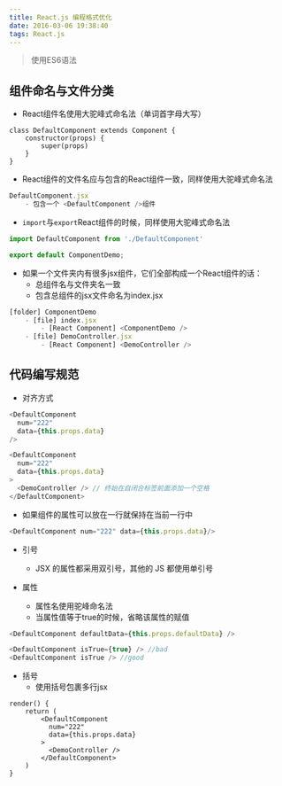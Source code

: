 ```yaml
---
title: React.js 编程格式优化
date: 2016-03-06 19:38:40
tags: React.js
---
```


> 使用ES6语法

## 组件命名与文件分类

- React组件名使用大驼峰式命名法（单词首字母大写）

```
class DefaultComponent extends Component {
	constructor(props) {
		super(props)
	}
}
```

- React组件的文件名应与包含的React组件一致，同样使用大驼峰式命名法

```js
DefaultComponent.jsx
	- 包含一个 <DefaultComponent />组件
```

- `import`与`export`React组件的时候，同样使用大驼峰式命名法

```js
import DefaultComponent from './DefaultComponent'

export default ComponentDemo;
```

- 如果一个文件夹内有很多jsx组件，它们全部构成一个React组件的话：
	- 总组件名与文件夹名一致
	- 包含总组件的jsx文件命名为index.jsx

```js
[folder] ComponentDemo
	- [file] index.jsx
		- [React Component] <ComponentDemo />
	- [file] DemoController.jsx
		- [React Component] <DemoController />
```

## 代码编写规范

- 对齐方式

```js
<DefaultComponent
  num="222"
  data={this.props.data}
/>

<DefaultComponent
  num="222"
  data={this.props.data}
>
  <DemoController /> // 终始在自闭合标签前面添加一个空格
</DefaultComponent>
```

- 如果组件的属性可以放在一行就保持在当前一行中

```js
<DefaultComponent num="222" data={this.props.data}/>
```

- 引号
	- JSX 的属性都采用双引号，其他的 JS 都使用单引号

- 属性
	- 属性名使用驼峰命名法
	- 当属性值等于true的时候，省略该属性的赋值

```js
<DefaultComponent defaultData={this.props.defaultData} />

<DefaultComponent isTrue={true} /> //bad
<DefaultComponent isTrue /> //good
```

- 括号
	- 使用括号包裹多行jsx

```
render() {
	return (
		<DefaultComponent
		  num="222"
		  data={this.props.data}
		>
		  <DemoController />
		</DefaultComponent>
	)
}
```